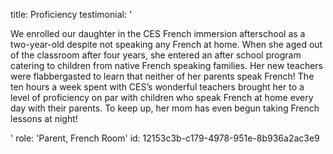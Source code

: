 title: Proficiency
testimonial: '<p>We enrolled our daughter in the CES French immersion afterschool as a two-year-old despite not speaking any French at home. When she aged out of the classroom after four years, she entered an after school program catering to children from native French speaking families. Her new teachers were flabbergasted to learn that neither of her parents speak French! The ten hours a week spent with CES’s wonderful teachers brought her to a level of proficiency on par with children who speak French at home every day with their parents. To keep up, her mom has even begun taking French lessons at night!</p>'
role: 'Parent, French Room'
id: 12153c3b-c179-4978-951e-8b936a2ac3e9
